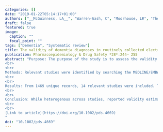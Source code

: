 ```yaml
---
categories: []
date: "2019-01-22T05:14:17+01:00"
authors: ["__McGuinness, LA__", "Warren‐Gash, C", "Moorhouse, LR", "Thomas, SL"]
draft: false
featured: true
image:
  caption: ""
  focal_point: ""
tags: ["Dementia", "Systematic review"]
title: The validity of dementia diagnoses in routinely collected electronic health records in the United Kingdom; a systematic review
publication: Pharmacoepidemiology & Drug Safety *28*:244– 255
abstract: "Purpose: The purpose of the study is to assess the validity of codes or algorithms used to identify dementia in UK electronic health record (EHR) primary care and hospitalisation databases.
<br>
<br>
Methods: Relevant studies were identified by searching the MEDLINE/EMBASE databases from inception to June 2018, hand‐searching reference lists, and consulting experts. The search strategy included synonyms for “Dementia”, “Europe”, and “EHR”. Studies were included if they validated dementia diagnoses in UK primary care or hospitalisation databases, irrespective of validation method used. The Quality Assessment for Diagnostic Accuracy Studies‐2 (QUADAS‐2) tool was used to assess risk of bias.
<br>
<br>
Results: From 1469 unique records, 14 relevant studies were included. Thirteen validated individual diagnoses against a reference standard, reporting high estimates of validity. Most reported only the positive predictive value (PPV), with estimates ranging between 0.09 and 1.0 and 0.62 and 0.85 in primary care and hospitalisation databases, respectively. One study performed a rate comparison, indicating good generalisability of dementia diagnoses in The Health Improvement Network (THIN) database to the UK population. Studies were of low methodological quality. As studies were not comparable, no summary validity estimates were produced.
<br>
<br>
Conclusion: While heterogenous across studies, reported validity estimates were generally high. However, the credibility of these estimates is limited by the methodological quality of studies, primarily resulting from insufficient blinding of researchers interpreting the reference test. Inadequate reporting, particularly of the specific codes validated, hindered comparison of estimates across studies. Future validation studies should make use of more robust reference tests, follow established reporting guidelines, and calculate all measures of validity.
<br>
<br>
[Link to article](https://doi.org/10.1002/pds.4669)
"
doi: "10.1002/pds.4669"
---
```

